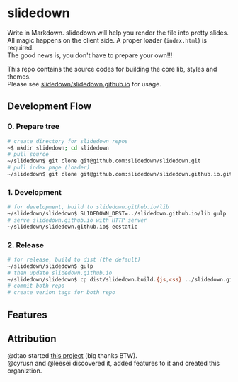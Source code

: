 # slidedown

Write in Markdown. slidedown will help you render the file into pretty slides.  
All magic happens on the client side. A proper loader (`index.html`) is required.  
The good news is, you don't have to prepare your own!!!

This repo contains the source codes for building the core lib, styles and themes.  
Please see [slidedown/slidedown.github.io](https://github.com/slidedown/slidedown.github.io) for usage.

## Development Flow

### 0. Prepare tree

```sh
# create directory for slidedown repos
~$ mkdir slidedown; cd slidedown
# pull source
~/slidedown$ git clone git@github.com:slidedown/slidedown.git
# pull index page (loader)
~/slidedown$ git clone git@github.com:slidedown/slidedown.github.io.git
```

### 1. Development

```sh
# for development, build to slidedown.github.io/lib
~/slidedown/slidedown$ SLIDEDOWN_DEST=../slidedown.github.io/lib gulp
# serve slidedown.github.io with HTTP server
~/slidedown/slidedown.github.io$ ecstatic
```

### 2. Release

```sh
# for release, build to dist (the default)
~/slidedown/slidedown$ gulp
# then update slidedown.github.io
~/slidedown/slidedown$ cp dist/slidedown.build.{js,css} ../slidedown.github.io/lib/
# commit both repo
# create verion tags for both repo
```

## Features



## Attribution

@dtao started [this project](https://github.com/dtao/slidedown) (big thanks BTW).  
@cyrusn and @leesei discovered it, added features to it and created this organiztion.

